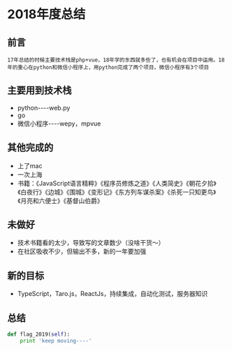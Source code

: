 # 2018年度总结
## 前言
```
17年总结的时候主要技术栈是php+vue，18年学的东西就多些了，也有机会在项目中运用。18年的重心在python和微信小程序上，用python完成了两个项目，微信小程序有3个项目
```
## 主要用到技术栈
- python----web.py
- go
- 微信小程序----wepy，mpvue

## 其他完成的
- 上了mac
- 一次上海
- 书籍：《JavaScript语言精粹》《程序员修炼之道》《人类简史》《朝花夕拾》《白夜行》《边城》《围城》《变形记》《东方列车谋杀案》《杀死一只知更鸟》《月亮和六便士》《基督山伯爵》

## 未做好
- 技术书籍看的太少，导致写的文章数少（没啥干货～）
- 在社区吸收不少，但输出不多，新的一年要加强

## 新的目标
- TypeScript，Taro.js，ReactJs，持续集成，自动化测试，服务器知识

## 总结
```python
def flag_2019(self):
    print 'keep moving----'
```